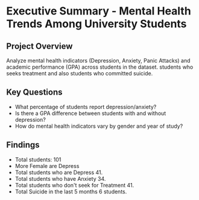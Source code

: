 # Executive Summary - Mental Health Trends Among University Students

## Project Overview
Analyze mental health indicators (Depression, Anxiety, Panic Attacks)  and academic performance (GPA) across students in the dataset.
students who seeks treatment and also students who committed suicide.

## Key Questions
- What percentage of students report depression/anxiety?
- Is there a GPA difference between students with and without depression?
- How do mental health indicators vary by gender and year of study?

##  Findings 
- Total students: 101
- More Female are Depress
- Total students who are Depress 41.
- Total students who have Anxiety 34.
- Total students who don't seek for Treatment 41.
- Total Suicide in the last 5 months 6 students.

